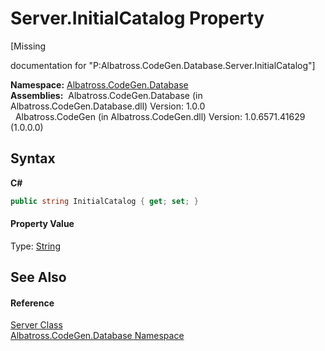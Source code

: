 # Server.InitialCatalog Property 
 

\[Missing <summary> documentation for "P:Albatross.CodeGen.Database.Server.InitialCatalog"\]

**Namespace:**&nbsp;<a href="bdf46154-2f7c-d3c3-6413-8c6484d341a9">Albatross.CodeGen.Database</a><br />**Assemblies:**&nbsp;&nbsp;Albatross.CodeGen.Database (in Albatross.CodeGen.Database.dll) Version: 1.0.0<br />&nbsp;&nbsp;Albatross.CodeGen (in Albatross.CodeGen.dll) Version: 1.0.6571.41629 (1.0.0.0)<br />

## Syntax

**C#**<br />
``` C#
public string InitialCatalog { get; set; }
```


#### Property Value
Type: <a href="http://msdn2.microsoft.com/en-us/library/s1wwdcbf" target="_blank">String</a>

## See Also


#### Reference
<a href="74520d5d-f13a-7214-1a61-0d203df545b8">Server Class</a><br /><a href="bdf46154-2f7c-d3c3-6413-8c6484d341a9">Albatross.CodeGen.Database Namespace</a><br />